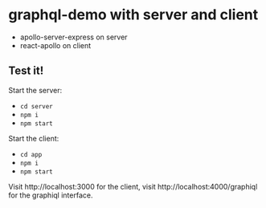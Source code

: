 # graphql-demo with server and client

* apollo-server-express on server
* react-apollo on client

## Test it!

Start the server:
* `cd server`
* `npm i`
* `npm start`

Start the client:
* `cd app`
* `npm i`
* `npm start`

Visit http://localhost:3000 for the client, visit http://localhost:4000/graphiql for the graphiql interface.
